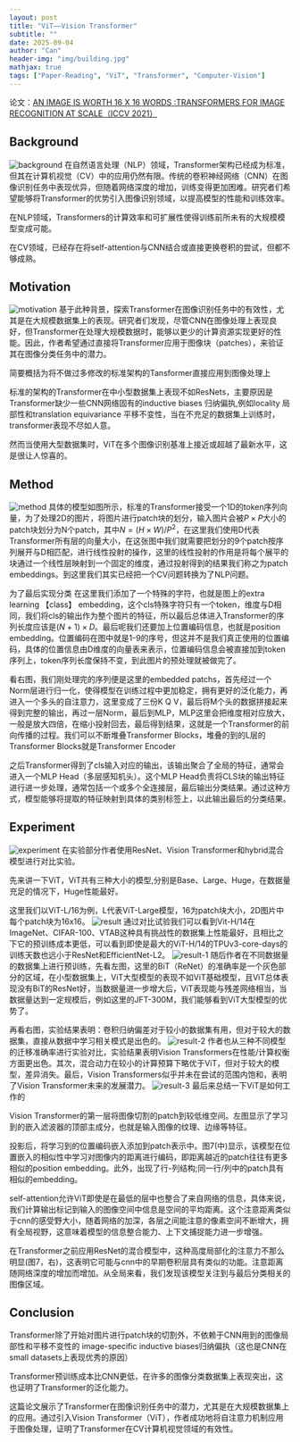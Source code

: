 ```yaml
---
layout: post
title: "ViT——Vision Transformer"
subtitle: ""
date: 2025-09-04
author: "Can"
header-img: "img/building.jpg"
mathjax: true
tags: ["Paper-Reading", "ViT", "Transformer", "Computer-Vision"]
---
```

论文：[AN IMAGE IS WORTH 16 X 16 WORDS :TRANSFORMERS FOR IMAGE RECOGNITION AT SCALE（ICCV 2021）](https://arxiv.org/abs/2010.11929)

## Background
![background](/img/in-post/image-kjji.png)
在自然语言处理（NLP）领域，Transformer架构已经成为标准，但其在计算机视觉（CV）中的应用仍然有限。传统的卷积神经网络（CNN）在图像识别任务中表现优异，但随着网络深度的增加，训练变得更加困难。研究者们希望能够将Transformer的优势引入图像识别领域，以提高模型的性能和训练效率。

在NLP领域，Transformers的计算效率和可扩展性使得训练前所未有的大规模模型变成可能。

在CV领域，已经存在将self-attention与CNN结合或直接更换卷积的尝试，但都不够成熟。

## Motivation
![motivation](/img/in-post/image-ngng.png)
基于此种背景，探索Transformer在图像识别任务中的有效性，尤其是在大规模数据集上的表现。研究者们发现，尽管CNN在图像处理上表现良好，但Transformer在处理大规模数据时，能够以更少的计算资源实现更好的性能。因此，作者希望通过直接将Transformer应用于图像块（patches），来验证其在图像分类任务中的潜力。

简要概括为将不做过多修改的标准架构的Tansformer直接应用到图像处理上

标准的架构的Transformer在中小型数据集上表现不如ResNets，主要原因是Transformer缺少一些CNN网络固有的inductive biases 归纳偏执,例如locality 局部性和translation equivariance 平移不变性，当在不充足的数据集上训练时，transformer表现不尽如人意。

然而当使用大型数据集时，ViT在多个图像识别基准上接近或超越了最新水平，这是很让人惊喜的。

## Method
![method](/img/in-post/image-apww.png)
具体的模型如图所示，标准的Transformer接受一个1D的token序列向量，为了处理2D的图片，将图片进行patch块的划分，输入图片会被$P \times P$大小的patch块划分为N个patch，其中$N = (H \times W) / P^2$，在这里我们使用D代表Transformer所有层的向量大小，在这张图中我们就需要把划分的9个patch按序列展开与D相匹配，进行线性投射的操作，这里的线性投射的作用是将每个展平的块通过一个线性层映射到一个固定的维度，通过投射得到的结果我们称之为patch embeddings。到这里我们其实已经把一个CV问题转换为了NLP问题。

为了最后实现分类 在这里我们添加了一个特殊的字符，也就是图上的extra learning 【class】 embedding，这个cls特殊字符只有一个token，维度与D相同，我们将cls的输出作为整个图片的特征，所以最后总体进入Transformer的序列长度应该是$(N + 1) \times D$。最后呢我们还要加上位置编码信息，也就是position embedding。位置编码在图中就是1-9的序号，但这并不是我们真正使用的位置编码，具体的位置信息由D维度的向量表来表示，位置编码信息会被直接加到token序列上，token序列长度保持不变，到此图片的预处理就被做完了。

看右图，我们刚处理完的序列便是这里的embedded patchs，首先经过一个Norm层进行归一化，使得模型在训练过程中更加稳定，拥有更好的泛化能力，再进入一个多头的自注意力，这里变成了三份K Q V，最后将M个头的数据拼接起来得到完整的输出，再过一层Norm，最后到MLP，MLP这里会把维度相对应放大，一般是放大四倍，在缩小投射回去，最后得到结果，这就是一个Transformer的前向传播的过程。我们可以不断堆叠Transformer Blocks，堆叠的到的L层的Transformer Blocks就是Transformer Encoder

之后Transformer得到了cls输入对应的输出，该输出聚合了全局的特征，通常会进入一个MLP Head（多层感知机头）。这个MLP Head负责将CLS块的输出特征进行进一步处理，通常包括一个或多个全连接层，最后输出分类结果。通过这种方式，模型能够将提取的特征映射到具体的类别标签上，以此输出最后的分类结果。

## Experiment
![experiment](/img/in-post/image-mzhb.png)
在实验部分作者使用ResNet、Vision Transformer和hybrid混合模型进行对比实验。

先来讲一下ViT，ViT共有三种大小的模型,分别是Base、Large、Huge，在数据量充足的情况下，Huge性能最好。

这里我们以ViT-L/16为例，L代表ViT-Large模型，16为patch块大小，2D图片中每个patch块为16x16。
![result](/img/in-post/image-oduo.png)
通过对比试验我们可以看到Vit-H/14在ImageNet、CIFAR-100、VTAB这种具有挑战性的数据集上性能最好，且相比之下它的预训练成本更低，可以看到即使是最大的ViT-H/14的TPUv3-core-days的训练天数也远小于ResNet和EfficientNet-L2。
![result-1](/img/in-post/image-howy.png)
随后作者在不同数据量的数据集上进行预训练，先看左图，这里的BiT（ReNet）的准确率是一个灰色部分的区域，在小型数据集上，ViT大型模型的表现不如ViT基础模型，且ViT总体表现没有BiT的ResNet好，当数据量进一步增大后，ViT表现能与残差网络相当，当数据量达到一定规模后，例如这里的JFT-300M，我们能够看到ViT大型模型的优势了。

再看右图，实验结果表明：卷积归纳偏差对于较小的数据集有用，但对于较大的数据集，直接从数据中学习相关模式是出色的。
![result-2](/img/in-post/image-vwcu.png)
作者也从三种不同模型的迁移准确率进行实验对比，实验结果表明Vision Transformers在性能/计算权衡方面更出色。其次，混合动力在较小的计算预算下略优于ViT，但对于较大的模型，差异消失。最后，Vision Transformers似乎并未在尝试的范围内饱和，表明了Vision Transformer未来的发展潜力。
![result-3](/img/in-post/image-dprc.png)
最后来总结一下ViT是如何工作的

Vision Transformer的第一层将图像切割的patch到较低维空间。左图显示了学习到的嵌入滤波器的顶部主成分，也就是输入图像的纹理、边缘等特征。

投影后，将学习到的位置编码嵌入添加到patch表示中。图7(中)显示，该模型在位置嵌入的相似性中学习对图像内的距离进行编码，即距离越近的patch往往有更多相似的position embedding。此外，出现了行-列结构;同一行/列中的patch具有相似的embedding。

self-attention允许ViT即使是在最低的层中也整合了来自网络的信息，具体来说，我们计算输出标记到输入的图像空间中信息是空间的平均距离。这个注意距离类似于cnn的感受野大小，随着网络的加深，各层之间能注意的像素空间不断增大，拥有全局视野，这意味着模型的信息整合能力、上下文捕捉能力进一步增强。

在Transformer之前应用ResNet的混合模型中，这种高度局部化的注意力不那么明显(图7，右)，这表明它可能与cnn中的早期卷积层具有类似的功能。注意距离随网络深度的增加而增加。从全局来看，我们发现该模型关注到与最后分类相关的图像区域。

## Conclusion
Transformer除了开始对图片进行patch块的切割外，不依赖于CNN用到的图像局部性和平移不变性的 image-specific inductive biases归纳偏执（这也是CNN在small datasets上表现优秀的原因）

Transformer预训练成本比CNN更低，在许多的图像分类数据集上表现突出，这也证明了Transformer的泛化能力。

这篇论文展示了Transformer在图像识别任务中的潜力，尤其是在大规模数据集上的应用。通过引入Vision Transformer（ViT），作者成功地将自注意力机制应用于图像处理，证明了Transformer在CV计算机视觉领域的有效性。
